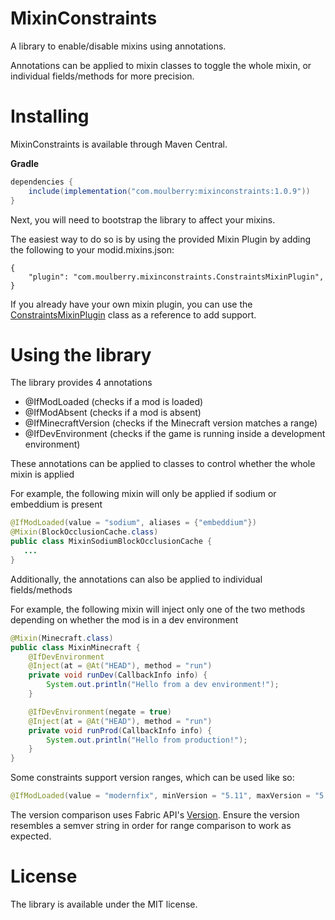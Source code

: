 # MixinConstraints

A library to enable/disable mixins using annotations.

Annotations can be applied to mixin classes to toggle the whole mixin, or individual fields/methods for more precision.

# Installing

MixinConstraints is available through Maven Central.

__Gradle__
```groovy
dependencies {
    include(implementation("com.moulberry:mixinconstraints:1.0.9"))
}
```

Next, you will need to bootstrap the library to affect your mixins.

The easiest way to do so is by using the provided Mixin Plugin by adding the following to your modid.mixins.json:
```json5
{
    "plugin": "com.moulberry.mixinconstraints.ConstraintsMixinPlugin",
}
```

If you already have your own mixin plugin, you can use the [ConstraintsMixinPlugin](https://github.com/Moulberry/MixinConstraints/blob/master/src/main/java/com/moulberry/mixinconstraints/ConstraintsMixinPlugin.java) class as a reference to add support.

# Using the library

The library provides 4 annotations
- @IfModLoaded (checks if a mod is loaded)
- @IfModAbsent (checks if a mod is absent)
- @IfMinecraftVersion (checks if the Minecraft version matches a range)
- @IfDevEnvironment (checks if the game is running inside a development environment)

These annotations can be applied to classes to control whether the whole mixin is applied

For example, the following mixin will only be applied if sodium or embeddium is present
```java
@IfModLoaded(value = "sodium", aliases = {"embeddium"})
@Mixin(BlockOcclusionCache.class)
public class MixinSodiumBlockOcclusionCache {
   ...
}
```

Additionally, the annotations can also be applied to individual fields/methods

For example, the following mixin will inject only one of the two methods depending on whether the mod is in a dev environment
```java
@Mixin(Minecraft.class)
public class MixinMinecraft {
    @IfDevEnvironment
    @Inject(at = @At("HEAD"), method = "run")
    private void runDev(CallbackInfo info) {
        System.out.println("Hello from a dev environment!");
    }

    @IfDevEnvironment(negate = true)
    @Inject(at = @At("HEAD"), method = "run")
    private void runProd(CallbackInfo info) {
        System.out.println("Hello from production!");
    }
}
```

Some constraints support version ranges, which can be used like so:
```java
@IfModLoaded(value = "modernfix", minVersion = "5.11", maxVersion = "5.15")
```
The version comparison uses Fabric API's [Version](https://github.com/FabricMC/fabric-loader/blob/master/src/main/java/net/fabricmc/loader/api/Version.java). Ensure the version resembles a semver string in order for range comparison to work as expected.

# License
The library is available under the MIT license.
